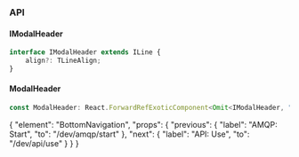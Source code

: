 

### API

#### IModalHeader

```ts
interface IModalHeader extends ILine {
    align?: TLineAlign;
}
```

#### ModalHeader

```ts
const ModalHeader: React.ForwardRefExoticComponent<Omit<IModalHeader, "ref"> & React.RefAttributes<unknown>>;
```


{
  "element": "BottomNavigation",
  "props": {
    "previous": {
      "label": "AMQP: Start",
      "to": "/dev/amqp/start"
    },
    "next": {
      "label": "API: Use",
      "to": "/dev/api/use"
    }
  }
}